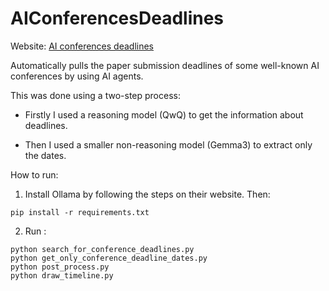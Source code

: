 # AIConferencesDeadlines
Website: [AI conferences deadlines](https://dangmanhtruong1995.github.io/AIConferencesDeadlines/)

Automatically pulls the paper submission deadlines of some well-known AI conferences by using AI agents. 

This was done using a two-step process:

- Firstly I used a reasoning model (QwQ) to get the information about deadlines.

- Then I used a smaller non-reasoning model (Gemma3) to extract only the dates.

How to run:
1) Install Ollama by following the steps on their website. Then:

```shell
pip install -r requirements.txt
```		

2) Run :
```shell
python search_for_conference_deadlines.py
python get_only_conference_deadline_dates.py
python post_process.py
python draw_timeline.py
```